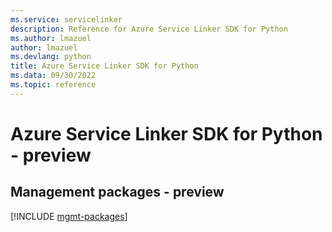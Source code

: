 ```yaml
---
ms.service: servicelinker
description: Reference for Azure Service Linker SDK for Python
ms.author: lmazuel
author: lmazuel
ms.devlang: python
title: Azure Service Linker SDK for Python
ms.data: 09/30/2022
ms.topic: reference
---
```

# Azure Service Linker SDK for Python - preview

## Management packages - preview
[!INCLUDE [mgmt-packages](service-linker-mgmt-index.md)]